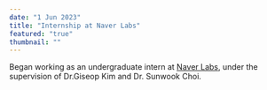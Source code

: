 ```yaml
---
date: "1 Jun 2023"
title: "Internship at Naver Labs"
featured: "true"
thumbnail: ""
---
```


Began working as an undergraduate intern at [Naver Labs](https://www.naverlabs.com/), under the supervision of Dr.Giseop Kim and Dr. Sunwook Choi. 